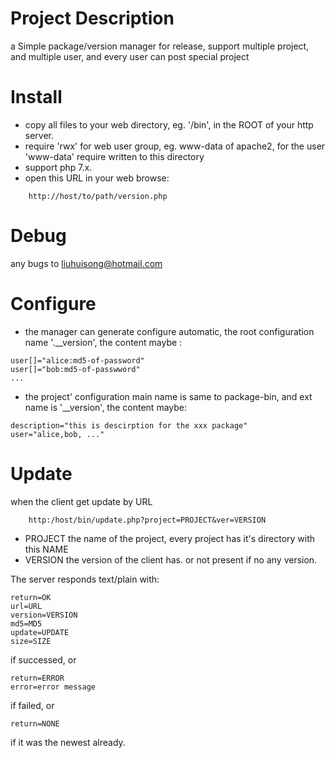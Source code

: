 # Project Description
a Simple package/version manager for release, support multiple project, and multiple user, and every user can post special project
# Install
- copy all files to your web directory, eg. '/bin',  in the ROOT of your http server. 
- require 'rwx' for web user group, eg. www-data of apache2, for the user 'www-data' require written to this directory
- support php 7.x.
- open this URL in your web browse:
```text
    http://host/to/path/version.php
```
# Debug
any bugs to liuhuisong@hotmail.com

# Configure
- the manager can generate configure automatic, the root configuration name '.__version', the content maybe :
```
user[]="alice:md5-of-password"
user[]="bob:md5-of-passwword"
...
```
- the project' configuration main name is same to package-bin, and  ext name  is '__version', the content maybe:
```
description="this is descirption for the xxx package"
user="alice,bob, ..."
```
# Update
when the client get update by URL
```
    http:/host/bin/update.php?project=PROJECT&ver=VERSION
```
- PROJECT the name of the project, every project has it's directory with this NAME
- VERSION the version of the client has. or not present if no any version.

The server responds text/plain with:
```
return=OK
url=URL
version=VERSION
md5=MD5
update=UPDATE
size=SIZE
```
if successed, or
```
return=ERROR
error=error message
```
if failed, or
```
return=NONE
```
if it was the newest already.